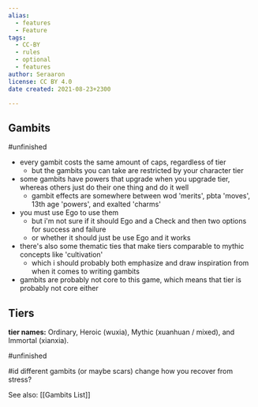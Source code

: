 ```yaml
---
alias:
  - features
  - Feature
tags:
  - CC-BY
  - rules
  - optional
  - features
author: Seraaron
license: CC BY 4.0
date created: 2021-08-23+2300

---
```


## Gambits

#unfinished

-   every gambit costs the same amount of caps, regardless of tier
    -   but the gambits you can take are restricted by your character tier
-   some gambits have powers that upgrade when you upgrade tier, whereas others just do their one thing and do it well
    -   gambit effects are somewhere between wod 'merits', pbta 'moves', 13th age 'powers', and exalted 'charms'
-   you must use Ego to use them
    -   but i'm not sure if it should Ego and a Check and then two options for success and failure
    -   or whether it should just be use Ego and it works
-   there's also some thematic ties that make tiers comparable to mythic concepts like 'cultivation'
    -   which i should probably both emphasize and draw inspiration from when it comes to writing gambits
-   gambits are probably not core to this game, which means that tier is probably not core either

## Tiers

**tier names:** Ordinary, Heroic (wuxia), Mythic (xuanhuan / mixed), and Immortal (xianxia).

#unfinished

#id
different gambits (or maybe scars) change how you recover from stress?

See also: [[Gambits List]]